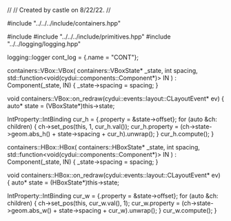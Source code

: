 //
// Created by castle on 8/22/22.
//

#include "../../../include/containers.hpp"

#include <utility>
#include "../../../include/primitives.hpp"
#include "../../logging/logging.hpp"

logging::logger cont_log = {.name = "CONT"};

containers::VBox::VBox(
    containers::VBoxState* _state,
    int spacing,
    std::function<void(cydui::components::Component*)> IN
)
    : Component(_state, IN) {
  _state->spacing = spacing;
}

void containers::VBox::on_redraw(cydui::events::layout::CLayoutEvent* ev) {
  auto* state = (VBoxState*)this->state;
  
  IntProperty::IntBinding cur_h = {.property = &state->offset};
  for (auto               &ch: children) {
    ch->set_pos(this, 1, cur_h.val());
    cur_h.property = (ch->state->geom.abs_h() + state->spacing + cur_h).unwrap();
  }
  cur_h.compute();
}

containers::HBox::HBox(
    containers::HBoxState* _state,
    int spacing,
    std::function<void(cydui::components::Component*)> IN
)
    : Component(_state, IN) {
  _state->spacing = spacing;
}

void containers::HBox::on_redraw(cydui::events::layout::CLayoutEvent* ev) {
  auto* state = (HBoxState*)this->state;
  
  IntProperty::IntBinding cur_w = {.property = &state->offset};
  for (auto               &ch: children) {
    ch->set_pos(this, cur_w.val(), 1);
    cur_w.property = (ch->state->geom.abs_w() + state->spacing + cur_w).unwrap();
  }
  cur_w.compute();
}
